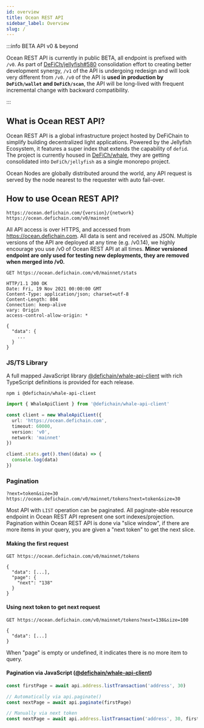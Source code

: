 ```yaml
---
id: overview 
title: Ocean REST API 
sidebar_label: Overview 
slug: /
---
```


:::info BETA API v0 & beyond

Ocean REST API is currently in public BETA, all endpoint is prefixed with `/v0`. As part of
[DeFiCh/jellyfish#580](https://github.com/muirglacier/jellyfish/issues/580) consolidation effort to creating better
development synergy, `/v1` of the API is undergoing redesign and will look very different from `/v0`.
`/v0` of the API is **used in production by `DeFiCh/wallet` and `DeFiCh/scan`**, the API will be long-lived with
frequent incremental change with backward compatibility.

:::

## What is Ocean REST API?

Ocean REST API is a global infrastructure project hosted by DeFiChain to simplify building decentralized light
applications. Powered by the Jellyfish Ecosystem, it features a super index that extends the capability of `defid`. The
project is currently housed in [DeFiCh/whale](https://github.com/DeFiCh/whale), they are getting consolidated into
`DeFiCh/jellyfish` as a single monorepo project.

Ocean Nodes are globally distributed around the world, any API request is served by the node nearest to the requester
with auto fail-over.

## How to use Ocean REST API?

```
https://ocean.defichain.com/{version}/{network}
https://ocean.defichain.com/v0/mainnet
```

All API access is over HTTPS, and accessed from https://ocean.defichain.com. All data is sent and received as JSON.
Multiple versions of the API are deployed at any time (e.g. /v0.14), we highly encourage you use /v0 of Ocean REST API
at all times. **Minor versioned endpoint are only used for testing new deployments, they are removed when merged into
/v0.**

```http request
GET https://ocean.defichain.com/v0/mainnet/stats

HTTP/1.1 200 OK
Date: Fri, 19 Nov 2021 00:00:00 GMT
Content-Type: application/json; charset=utf-8
Content-Length: 804
Connection: keep-alive
vary: Origin
access-control-allow-origin: *

{
  "data": {
    ...
  }
}
```

### JS/TS Library

A full mapped JavaScript library
[@defichain/whale-api-client](https://www.npmjs.com/package/@defichain/whale-api-client) with rich TypeScript
definitions is provided for each release.

```shell
npm i @defichain/whale-api-client
```

```ts
import { WhaleApiClient } from '@defichain/whale-api-client'

const client = new WhaleApiClient({
  url: 'https://ocean.defichain.com',
  timeout: 60000,
  version: 'v0',
  network: 'mainnet'
})

client.stats.get().then((data) => {
  console.log(data)
})
```

### Pagination

```
?next=token&size=30
https://ocean.defichain.com/v0/mainnet/tokens?next=token&size=30
```

Most API with `LIST` operation can be paginated. All paginate-able resource endpoint in Ocean REST API represent one
sort indexes/projection. Pagination within Ocean REST API is done via "slice window", if there are more items in your
query, you are given a "next token" to get the next slice.

#### Making the first request

```http request
GET https://ocean.defichain.com/v0/mainnet/tokens

{
  "data": [...],
  "page": {
    "next": "138"
  }
}
```

#### Using next token to get next request

```http request
GET https://ocean.defichain.com/v0/mainnet/tokens?next=138&size=100

{
  "data": [...]
}
```

When "page" is empty or undefined, it indicates there is no more item to query.

#### Pagination via JavaScript ([@defichain/whale-api-client](https://www.npmjs.com/package/@defichain/whale-api-client))

```javascript
const firstPage = await api.address.listTransaction('address', 30)

// Automatically via api.paginate()
const nextPage = await api.paginate(firstPage)

// Manually via next token
const nextPage = await api.address.listTransaction('address', 30, firstPage.nextToken)
```

